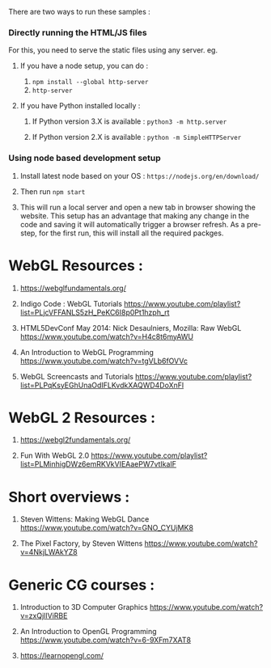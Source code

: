 There are two ways to run these samples : 

### Directly running the HTML/JS files

For this, you need to serve the static files using any server. eg.

1. If you have a node setup, you can do :
	1. `npm install --global http-server` 
	1. `http-server`

1. If you have Python installed locally : 

	1. If Python version 3.X is available :
	`python3 -m http.server`

	2. If Python version 2.X is available :
	`python -m SimpleHTTPServer`

### Using node based development setup 

1. Install latest node based on your OS : `https://nodejs.org/en/download/`

2. Then run `npm start`

3. This will run a local server and open a new tab in browser showing the website. This setup has an advantage that making any change in the code and saving it will automatically trigger a browser refresh. As a pre-step, for the first run, this will install all the required packges.


# WebGL Resources : 

1.  https://webglfundamentals.org/

2. Indigo Code : WebGL Tutorials
https://www.youtube.com/playlist?list=PLjcVFFANLS5zH_PeKC6I8p0Pt1hzph_rt

3. HTML5DevConf May 2014: Nick Desaulniers, Mozilla: Raw WebGL
https://www.youtube.com/watch?v=H4c8t6myAWU

4. An Introduction to WebGL Programming
https://www.youtube.com/watch?v=tgVLb6fOVVc

5. WebGL Screencasts and Tutorials
https://www.youtube.com/playlist?list=PLPqKsyEGhUnaOdIFLKvdkXAQWD4DoXnFl

# WebGL 2 Resources : 

1. https://webgl2fundamentals.org/

2. Fun With WebGL 2.0
https://www.youtube.com/playlist?list=PLMinhigDWz6emRKVkVIEAaePW7vtIkaIF

# Short overviews : 

1. Steven Wittens: Making WebGL Dance
https://www.youtube.com/watch?v=GNO_CYUjMK8

2. The Pixel Factory, by Steven Wittens
https://www.youtube.com/watch?v=4NkjLWAkYZ8


# Generic CG courses :

1. Introduction to 3D Computer Graphics
https://www.youtube.com/watch?v=zxQjlIViRBE

2. An Introduction to OpenGL Programming
https://www.youtube.com/watch?v=6-9XFm7XAT8

3. https://learnopengl.com/
